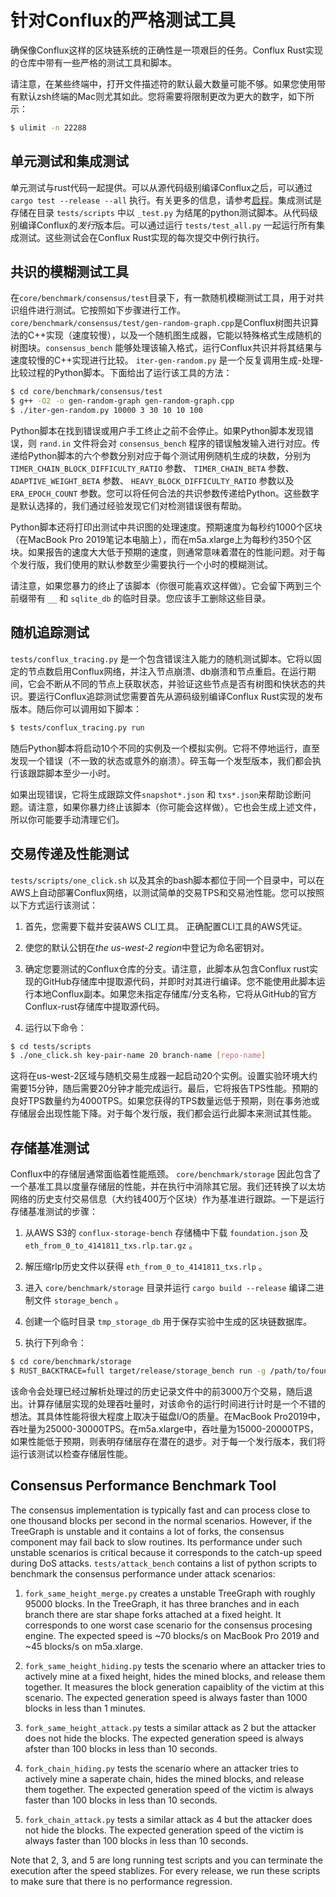 # 针对Conflux的严格测试工具

确保像Conflux这样的区块链系统的正确性是一项艰巨的任务。Conflux Rust实现的仓库中带有一些严格的测试工具和脚本。

请注意，在某些终端中，打开文件描述符的默认最大数量可能不够。如果您使用带有默认zsh终端的Mac则尤其如此。您将需要将限制更改为更大的数字，如下所示：

```bash
$ ulimit -n 22288
```

## 单元测试和集成测试

单元测试与rust代码一起提供。可以从源代码级别编译Conflux之后，可以通过 `cargo test
--release --all` 执行。有关更多的信息，请参考[启程](https://conflux-chain.github.io/conflux-doc/get_started/)。集成测试是存储在目录 `tests/scripts` 中以 `_test.py` 为结尾的python测试脚本。从代码级别编译Conflux的*发行*版本后。可以通过运行 `tests/test_all.py` 一起运行所有集成测试。这些测试会在Conflux Rust实现的每次提交中例行执行。

## 共识的模糊测试工具

在`core/benchmark/consensus/test`目录下，有一款随机模糊测试工具，用于对共识组件进行测试。它按照如下步骤进行工作。 `core/benchmark/consensus/test/gen-random-graph.cpp`是Conflux树图共识算法的C++实现（速度较慢），以及一个随机图生成器，它能以特殊格式生成随机的树图块。`consensus_bench` 能够处理该输入格式，运行Conflux共识并将其结果与速度较慢的C++实现进行比较。 `iter-gen-random.py` 是一个反复调用生成-处理-比较过程的Python脚本。下面给出了运行该工具的方法：

```bash
$ cd core/benchmark/consensus/test
$ g++ -O2 -o gen-random-graph gen-random-graph.cpp
$ ./iter-gen-random.py 10000 3 30 10 10 100
```

Python脚本在找到错误或用户手工终止之前不会停止。如果Python脚本发现错误，则 `rand.in` 文件将会对 `consensus_bench` 程序的错误触发输入进行对应。传递给Python脚本的六个参数分别对应于每个测试用例随机生成的块数，分别为
`TIMER_CHAIN_BLOCK_DIFFICULTY_RATIO` 参数、 `TIMER_CHAIN_BETA` 参数、 `ADAPTIVE_WEIGHT_BETA` 参数、
`HEAVY_BLOCK_DIFFICULTY_RATIO` 参数以及 `ERA_EPOCH_COUNT` 参数。您可以将任何合法的共识参数传递给Python。这些数字是默认选择的，我们通过经验发现它们对检测错误很有帮助。

Python脚本还将打印出测试中共识图的处理速度。预期速度为每秒约1000个区块（在MacBook Pro 2019笔记本电脑上），而在m5a.xlarge上为每秒约350个区块。如果报告的速度大大低于预期的速度，则通常意味着潜在的性能问题。对于每个发行版，我们使用的默认参数至少需要执行一个小时的模糊测试。

请注意，如果您暴力的终止了该脚本（你很可能喜欢这样做）。它会留下两到三个前缀带有 `__` 和 `sqlite_db` 的临时目录。您应该手工删除这些目录。

## 随机追踪测试

`tests/conflux_tracing.py` 是一个包含错误注入能力的随机测试脚本。它将以固定的节点数启用Conflux网络，并注入节点崩溃、db崩溃和节点重启。在运行期间，它会不断从不同的节点上获取状态，并验证这些节点是否有树图和快状态的共识。要运行Conflux追踪测试您需要首先从源码级别编译Conflux Rust实现的发布版本。随后你可以调用如下脚本：

```bash
$ tests/conflux_tracing.py run
```

随后Python脚本将启动10个不同的实例及一个模拟实例。它将不停地运行，直至发现一个错误（不一致的状态或意外的崩溃）。碎玉每一个发型版本，我们都会执行该跟踪脚本至少一小时。

如果出现错误，它将生成跟踪文件`snapshot*.json` 和
`txs*.json`来帮助诊断问题。请注意，如果你暴力终止该脚本（你可能会这样做）。它也会生成上述文件，所以你可能要手动清理它们。

## 交易传递及性能测试

`tests/scripts/one_click.sh` 以及其余的bash脚本都位于同一个目录中，可以在AWS上自动部署Conflux网络，以测试简单的交易TPS和交易池性能。您可以按照以下方式运行该测试：

1. 首先，您需要下载并安装AWS CLI工具。 正确配置CLI工具的AWS凭证。

2. 使您的默认公钥在*the us-west-2 region*中登记为命名密钥对。

3. 确定您要测试的Conflux仓库的分支。请注意，此脚本从包含Conflux rust实现的GitHub存储库中提取源代码，并即时对其进行编译。您不能使用此脚本运行本地Conflux副本。如果您未指定存储库/分支名称，它将从GitHub的官方Conflux-rust存储库中提取源代码。

4. 运行以下命令：

```bash
$ cd tests/scripts
$ ./one_click.sh key-pair-name 20 branch-name [repo-name]
```

这将在us-west-2区域与随机交易生成器一起启动20个实例。设置实验环境大约需要15分钟，随后需要20分钟才能完成运行。最后，它将报告TPS性能。预期的良好TPS数量约为4000TPS。如果您获得的TPS数量远低于预期，则在事务池或存储层会出现性能下降。对于每个发行版，我们都会运行此脚本来测试其性能。

## 存储基准测试

Conflux中的存储层通常面临着性能瓶颈。 `core/benchmark/storage` 因此包含了一个基准工具以度量存储层的性能，并在执行中消除其它层。我们还转换了以太坊网络的历史支付交易信息（大约钱400万个区块）作为基准进行跟踪。一下是运行存储基准测试的步骤：

1. 从AWS S3的 `conflux-storage-bench` 存储桶中下载 `foundation.json` 及 `eth_from_0_to_4141811_txs.rlp.tar.gz` 。

2. 解压缩rlp历史文件以获得 `eth_from_0_to_4141811_txs.rlp` 。

3. 进入 `core/benchmark/storage` 目录并运行 `cargo build --release` 编译二进制文件 `storage_bench` 。

4. 创建一个临时目录 `tmp_storage_db` 用于保存实验中生成的区块链数据库。

5. 执行下列命令：

```bash
$ cd core/benchmark/storage
$ RUST_BACKTRACE=full target/release/storage_bench run -g /path/to/foundation.json -t /path/to/eth_from_0_to_4141811_txs.rlp -d /path/to/tmp_storage_db --txs_to_process 30000000 --skip 1156773812
```

该命令会处理已经过解析处理过的历史记录文件中的前3000万个交易，随后退出。计算存储层实现的处理吞吐量时，对该命令的运行时间进行计时是一个不错的想法。其具体性能将很大程度上取决于磁盘I/O的质量。在MacBook Pro2019中，吞吐量为25000-30000TPS。在m5a.xlarge中，吞吐量为15000-20000TPS，如果性能低于预期，则表明存储层存在潜在的退步。对于每一个发行版本，我们将运行该测试以检查存储层性能。

## Consensus Performance Benchmark Tool

The consensus implementation is typically fast and can process close to one
thousand blocks per second in the normal scenarios. However, if the TreeGraph
is unstable and it contains a lot of forks, the consensus component may fail
back to slow routines. Its performance under such unstable scenarios is
critical because it corresponds to the catch-up speed during DoS attacks.
`tests/attack_bench` contains a list of python scripts to benchmark the
consensus performance under attack scenarios:

1. `fork_same_height_merge.py` creates a unstable TreeGraph with roughly 95000
blocks. In the TreeGraph, it has three branches and in each branch there are
star shape forks attached at a fixed height. It corresponds to one worst case
scenario for the consensus procesing engine. The expected speed is ~70 blocks/s
on MacBook Pro 2019 and ~45 blocks/s on m5a.xlarge.

2. `fork_same_height_hiding.py` tests the scenario where an attacker tries to
actively mine at a fixed height, hides the mined blocks, and release them
together. It measures the block generation capaiblity of the victim at this
scenario. The expected generation speed is always faster than 1000 blocks in
less than 1 minutes. 

3. `fork_same_height_attack.py` tests a similar attack as 2 but the attacker
does not hide the blocks. The expected generation speed is always afster than
100 blocks in less than 10 seconds.

4. `fork_chain_hiding.py` tests the scenario where an attacker tries to
actively mine a saperate chain, hides the mined blocks, and release them
together. The expected generation speed of the victim is always faster than 100
blocks in less than 10 seconds.

5. `fork_chain_attack.py` tests a similar attack as 4 but the attacker does not
hide the blocks. The expected generation speed of the victim is always faster
than 100 blocks in less than 10 seconds.

Note that 2, 3, and 5 are long running test scripts and you can terminate the
execution after the speed stablizes. For every release, we run these scripts to
make sure that there is no performance regression.
